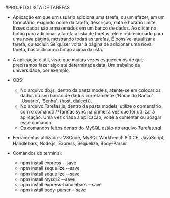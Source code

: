 #PROJETO LISTA DE TAREFAS

- Aplicação em que um usuário adiciona uma tarefa, ou um afazer, em um formulário, exigindo nome da tarefa, descrição, data e horário limite.
Esses dados são armazenados em um banco de dados. Ao clicar no botão para adicionar a tarefa à lista de tarefas, ele é redirecionado para uma nova página, mostrando todas as tarefas.
É possível atualizar a tarefa, ou excluir. Se quiser voltar à página de adicionar uma nova tarefa, basta clicar no botão acima da lista.
- A aplicação é útil, visto que muitas vezes esquecemos de que precisamos fazer algo até determinada data. Um trabalho da universidade, por exemplo.

- OBS:
  - No arquivo db.js, dentro da pasta models, atente-se em colocar os dados do seu banco de dados corretamente ('Nome do Banco', 'Usuário', 'Senha', {host, dialect}).
  - No arquivo Tarefas.js, dentro da pasta models, utilize o comentário com o comando //Tarefas.sync na primeira vez que for utilizar a aplicação. Uma vez criada a aplicação, volte a comentar ou apagar esse comando.
  - Os comandos feitos dentro do MySQL estão no arquivo Tarefas.sql

- Ferramentas utilizadas: VSCode, MySQL Workbench 8.0 CE, JavaScript, Handlebars, Node.js, Express, Sequelize, Body-Parser
- Comandos do terminal:
    - npm install express --save
    - npm install sequelize --save
    - npm install sequelize --save
    - npm install mysql2 --save
    - npm install express-handlebars --save
    - npm install body-parser --save
